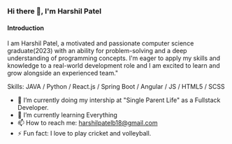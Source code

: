### Hi there 👋, I'm Harshil Patel
#### Introduction
I am Harshil Patel, a motivated and passionate computer science graduate(2023) with an ability for problem-solving and a deep understanding of programming concepts. I'm eager to apply my skills and knowledge to a real-world development role and I am excited to learn and grow alongside an experienced team."

Skills: JAVA / Python / React.js / Spring Boot / Angular / JS / HTML5 / SCSS

- 🔭 I’m currently doing my intership at "Single Parent Life" as a Fullstack Developer. 
- 🌱 I’m currently learning Everything 
- 📫 How to reach me: harshilpatelb18@gmail.com 
- ⚡ Fun fact: I love to play cricket and volleyball.  
